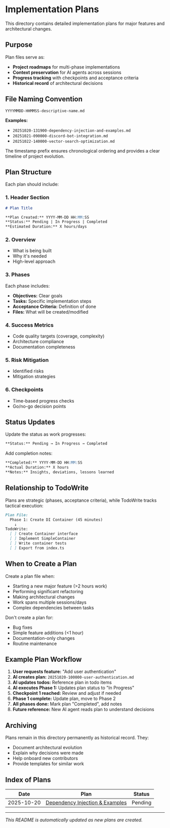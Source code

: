 # Implementation Plans

This directory contains detailed implementation plans for major features and architectural changes.

## Purpose

Plan files serve as:
- **Project roadmaps** for multi-phase implementations
- **Context preservation** for AI agents across sessions
- **Progress tracking** with checkpoints and acceptance criteria
- **Historical record** of architectural decisions

## File Naming Convention

```
YYYYMMDD-HHMMSS-descriptive-name.md
```

**Examples:**
- `20251020-131900-dependency-injection-and-examples.md`
- `20251021-090000-discord-bot-integration.md`
- `20251022-140000-vector-search-optimization.md`

The timestamp prefix ensures chronological ordering and provides a clear timeline of project evolution.

## Plan Structure

Each plan should include:

### 1. Header Section
```markdown
# Plan Title

**Plan Created:** YYYY-MM-DD HH:MM:SS
**Status:** Pending | In Progress | Completed
**Estimated Duration:** X hours/days
```

### 2. Overview
- What is being built
- Why it's needed
- High-level approach

### 3. Phases
Each phase includes:
- **Objectives:** Clear goals
- **Tasks:** Specific implementation steps
- **Acceptance Criteria:** Definition of done
- **Files:** What will be created/modified

### 4. Success Metrics
- Code quality targets (coverage, complexity)
- Architecture compliance
- Documentation completeness

### 5. Risk Mitigation
- Identified risks
- Mitigation strategies

### 6. Checkpoints
- Time-based progress checks
- Go/no-go decision points

## Status Updates

Update the status as work progresses:

```markdown
**Status:** Pending → In Progress → Completed
```

Add completion notes:
```markdown
**Completed:** YYYY-MM-DD HH:MM:SS
**Actual Duration:** X hours
**Notes:** Insights, deviations, lessons learned
```

## Relationship to TodoWrite

Plans are strategic (phases, acceptance criteria), while TodoWrite tracks tactical execution:

```markdown
Plan File:
  Phase 1: Create DI Container (45 minutes)
    ↓
TodoWrite:
  [ ] Create Container interface
  [ ] Implement SimpleContainer
  [ ] Write container tests
  [ ] Export from index.ts
```

## When to Create a Plan

Create a plan file when:
- Starting a new major feature (>2 hours work)
- Performing significant refactoring
- Making architectural changes
- Work spans multiple sessions/days
- Complex dependencies between tasks

Don't create a plan for:
- Bug fixes
- Simple feature additions (<1 hour)
- Documentation-only changes
- Routine maintenance

## Example Plan Workflow

1. **User requests feature:** "Add user authentication"
2. **AI creates plan:** `20251020-100000-user-authentication.md`
3. **AI updates todos:** Reference plan in todo items
4. **AI executes Phase 1:** Updates plan status to "In Progress"
5. **Checkpoint 1 reached:** Review and adjust if needed
6. **Phase 1 complete:** Update plan, move to Phase 2
7. **All phases done:** Mark plan "Completed", add notes
8. **Future reference:** New AI agent reads plan to understand decisions

## Archiving

Plans remain in this directory permanently as historical record. They:
- Document architectural evolution
- Explain why decisions were made
- Help onboard new contributors
- Provide templates for similar work

## Index of Plans

| Date | Plan | Status |
|------|------|--------|
| 2025-10-20 | [Dependency Injection & Examples](./20251020-131900-dependency-injection-and-examples.md) | Pending |

---

*This README is automatically updated as new plans are created.*
